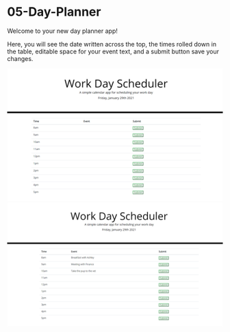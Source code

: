 # 05-Day-Planner

Welcome to your new day planner app! 

Here, you will see the date written across the top, the times rolled down in the table, editable space for your event text, and a submit button save your changes. 

![capture1](./Capture1.PNG)
![capture2](./Capture2.PNG)